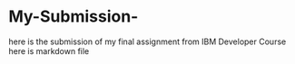 # My-Submission-
here is the submission of my final assignment from IBM Developer Course 
here is markdown file 
